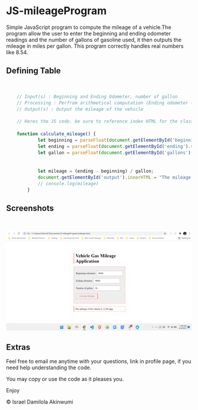 
# JS-mileageProgram
<p>
Simple JavaScript program to compute the mileage of a vehicle.The program allow the user to enter the beginning and ending odometer readings and the number of gallons of gasoline used, it then outputs the mileage in miles per gallon. This program  correctly handles real numbers like 8.54.
</p>

## Defining Table

<br>

```javascript
    // Input(s) : Beginning and Ending Odometer, number of gallon
    // Processing : Perfrom arithmetical computation (Ending odometer -  beginning odometer) / gallon
    // Output(s) : Output the mileage of the vehicle

    // Heres the JS code. be sure to reference index HTML for the class and Id declarations

    function calculate_mileage() {
            let beginning = parseFloat(document.getElementById('beginning').value);
            let ending = parseFloat(document.getElementById('ending').value);
            let gallon = parseFloat(document.getElementById('gallons').value);
        

            let mileage = (ending - beginning) / gallon;
            document.getElementById('output').innerHTML = "The mileage of the vehicle is " + mileage.toFixed(2) + " mpg";
            // console.log(mileage)
        }

```


## Screenshots

<br>

![App Screenshot](preview.png)


  

  
## Extras

Feel free to email me anytime with your questions, link in profile page, if you need help understanding the code. 

You may copy or use the code as it pleases you.

Enjoy

&copy; Israel Damilola Akinwumi
  
